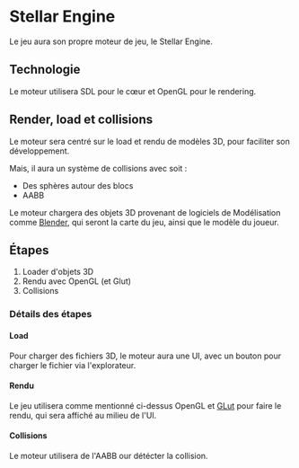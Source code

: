 # Stellar Engine

Le jeu aura son propre moteur de jeu, le Stellar Engine. 

## Technologie

Le moteur utilisera SDL pour le cœur et OpenGL pour le rendering.

## Render, load et collisions

Le moteur sera centré sur le load et rendu de modèles 3D, pour faciliter son développement.

Mais, il aura un système de collisions avec soit :

- Des sphères autour des blocs
- AABB

Le moteur chargera des objets 3D provenant de logiciels de Modélisation comme [Blender](https://fr.m.wikipedia.org/wiki/Blender), qui seront la carte du jeu, ainsi que le modèle du joueur.


## Étapes

1. Loader d'objets 3D
2. Rendu avec OpenGL (et Glut)
3. Collisions

### Détails des étapes

#### Load

Pour charger des fichiers 3D, le moteur aura une UI, avec un bouton pour charger le fichier via l'explorateur.

#### Rendu

Le jeu utilisera comme mentionné ci-dessus OpenGL et [GLut](https://en.m.wikipedia.org/wiki/OpenGL_Utility_Toolkit) pour faire le rendu, qui sera affiché au milieu de l'UI.

#### Collisions

Le moteur utilisera de l'AABB our détécter la collision.

